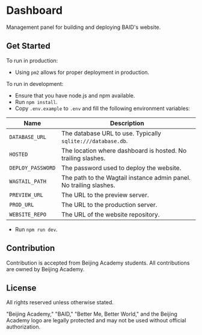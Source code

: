 # Dashboard

Management panel for building and deploying BAID's website.

## Get Started

To run in production:

* Using `pm2` allows for proper deployment in production.

To run in development:

* Ensure that you have node.js and npm available.
* Run `npm install`.
* Copy `.env.example` to `.env` and fill the following environment variables:

| Name              | Description                                                        |
|-------------------|--------------------------------------------------------------------|
| `DATABASE_URL`    | The database URL to use. Typically `sqlite:///database.db`.        |
| `HOSTED`          | The location where dashboard is hosted. No trailing slashes.       |
| `DEPLOY_PASSWORD` | The password used to deploy the website.                           |
| `WAGTAIL_PATH`    | The path to the Wagtail instance admin panel. No trailing slashes. |
| `PREVIEW_URL`     | The URL to the preview server.                                     |
| `PROD_URL`        | The URL to the production server.                                  |
| `WEBSITE_REPO`    | The URL of the website repository.                                 |

* Run `npm run dev`.

## Contribution

Contribution is accepted from Beijing Academy students. All contributions are owned by Beijing Academy.

## License

All rights reserved unless otherwise stated.

"Beijing Academy," "BAID," "Better Me, Better World," and the Beijing Academy logo are legally protected and may not be
used without official authorization.
